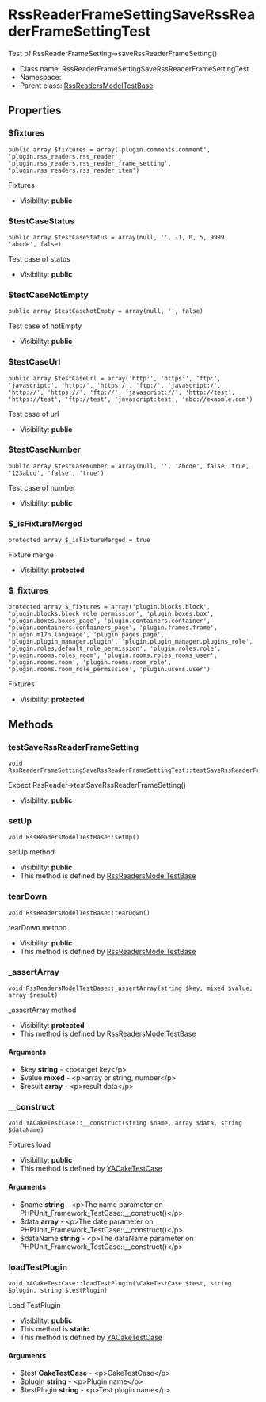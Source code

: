 RssReaderFrameSettingSaveRssReaderFrameSettingTest
===============

Test of RssReaderFrameSetting-&gt;saveRssReaderFrameSetting()




* Class name: RssReaderFrameSettingSaveRssReaderFrameSettingTest
* Namespace: 
* Parent class: [RssReadersModelTestBase](RssReadersModelTestBase.md)





Properties
----------


### $fixtures

    public array $fixtures = array('plugin.comments.comment', 'plugin.rss_readers.rss_reader', 'plugin.rss_readers.rss_reader_frame_setting', 'plugin.rss_readers.rss_reader_item')

Fixtures



* Visibility: **public**


### $testCaseStatus

    public array $testCaseStatus = array(null, '', -1, 0, 5, 9999, 'abcde', false)

Test case of status



* Visibility: **public**


### $testCaseNotEmpty

    public array $testCaseNotEmpty = array(null, '', false)

Test case of notEmpty



* Visibility: **public**


### $testCaseUrl

    public array $testCaseUrl = array('http:', 'https:', 'ftp:', 'javascript:', 'http:/', 'https:/', 'ftp:/', 'javascript:/', 'http://', 'https://', 'ftp://', 'javascript://', 'http://test', 'https://test', 'ftp://test', 'javascript:test', 'abc://exapmle.com')

Test case of url



* Visibility: **public**


### $testCaseNumber

    public array $testCaseNumber = array(null, '', 'abcde', false, true, '123abcd', 'false', 'true')

Test case of number



* Visibility: **public**


### $_isFixtureMerged

    protected array $_isFixtureMerged = true

Fixture merge



* Visibility: **protected**


### $_fixtures

    protected array $_fixtures = array('plugin.blocks.block', 'plugin.blocks.block_role_permission', 'plugin.boxes.box', 'plugin.boxes.boxes_page', 'plugin.containers.container', 'plugin.containers.containers_page', 'plugin.frames.frame', 'plugin.m17n.language', 'plugin.pages.page', 'plugin.plugin_manager.plugin', 'plugin.plugin_manager.plugins_role', 'plugin.roles.default_role_permission', 'plugin.roles.role', 'plugin.rooms.roles_room', 'plugin.rooms.roles_rooms_user', 'plugin.rooms.room', 'plugin.rooms.room_role', 'plugin.rooms.room_role_permission', 'plugin.users.user')

Fixtures



* Visibility: **protected**


Methods
-------


### testSaveRssReaderFrameSetting

    void RssReaderFrameSettingSaveRssReaderFrameSettingTest::testSaveRssReaderFrameSetting()

Expect RssReader->testSaveRssReaderFrameSetting()



* Visibility: **public**




### setUp

    void RssReadersModelTestBase::setUp()

setUp method



* Visibility: **public**
* This method is defined by [RssReadersModelTestBase](RssReadersModelTestBase.md)




### tearDown

    void RssReadersModelTestBase::tearDown()

tearDown method



* Visibility: **public**
* This method is defined by [RssReadersModelTestBase](RssReadersModelTestBase.md)




### _assertArray

    void RssReadersModelTestBase::_assertArray(string $key, mixed $value, array $result)

_assertArray method



* Visibility: **protected**
* This method is defined by [RssReadersModelTestBase](RssReadersModelTestBase.md)


#### Arguments
* $key **string** - &lt;p&gt;target key&lt;/p&gt;
* $value **mixed** - &lt;p&gt;array or string, number&lt;/p&gt;
* $result **array** - &lt;p&gt;result data&lt;/p&gt;



### __construct

    void YACakeTestCase::__construct(string $name, array $data, string $dataName)

Fixtures load



* Visibility: **public**
* This method is defined by [YACakeTestCase](YACakeTestCase.md)


#### Arguments
* $name **string** - &lt;p&gt;The name parameter on PHPUnit_Framework_TestCase::__construct()&lt;/p&gt;
* $data **array** - &lt;p&gt;The date parameter on PHPUnit_Framework_TestCase::__construct()&lt;/p&gt;
* $dataName **string** - &lt;p&gt;The dataName parameter on PHPUnit_Framework_TestCase::__construct()&lt;/p&gt;



### loadTestPlugin

    void YACakeTestCase::loadTestPlugin(\CakeTestCase $test, string $plugin, string $testPlugin)

Load TestPlugin



* Visibility: **public**
* This method is **static**.
* This method is defined by [YACakeTestCase](YACakeTestCase.md)


#### Arguments
* $test **CakeTestCase** - &lt;p&gt;CakeTestCase&lt;/p&gt;
* $plugin **string** - &lt;p&gt;Plugin name&lt;/p&gt;
* $testPlugin **string** - &lt;p&gt;Test plugin name&lt;/p&gt;


